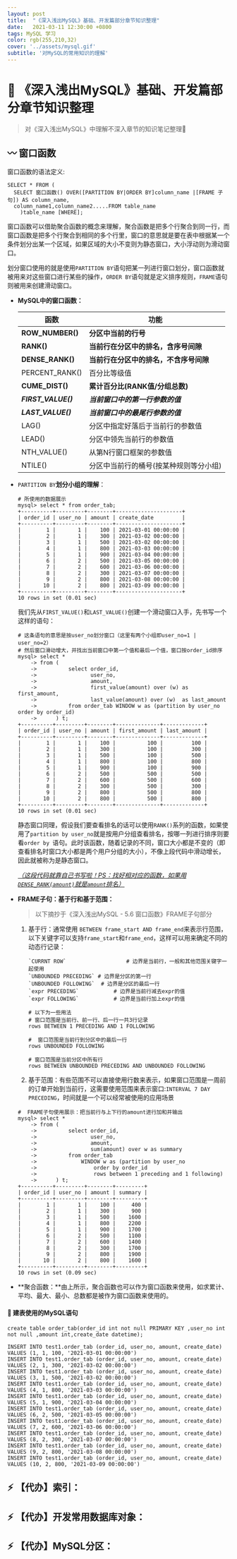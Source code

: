 ```yaml
---
layout: post
title:  "《深入浅出MySQL》基础、开发篇部分章节知识整理"
date:   2021-03-11 12:30:00 +0800
tags: MySQL 学习
color: rgb(255,210,32)
cover: '../assets/mysql.gif'
subtitle: '对MySQL的常用知识的理解'
---
```


# :book: 《深入浅出MySQL》基础、开发篇部分章节知识整理

> 对《深入浅出MySQL》中理解不深入章节的知识笔记整理:notebook_with_decorative_cover:

## :wavy_dash: 窗口函数

窗口函数的语法定义:

```mysql
SELECT * FROM (
  SELECT 窗口函数() OVER([PARTITION BY|ORDER BY]column_name |[FRAME 子句]) AS column_name,
  column_name1,column_name2.....FROM table_name
	)table_name [WHERE];
```

​		窗口函数可以借助聚合函数的概念来理解，聚合函数是把多个行聚合到同一行，而窗口函数是把多个行聚合到相同的多个行里，窗口的意思就是要在表中根据某一个条件划分出某一个区域，如果区域的大小不变则为静态窗口，大小浮动则为滑动窗口。

​		划分窗口使用的就是使用`PARTITION BY`语句把某一列进行窗口划分，窗口函数就被用来对这些窗口进行某些的操作，`ORDER BY`语句就是定义排序规则，`FRAME`语句则被用来创建滑动窗口。

* **MySQL中的窗口函数：**

  | 函数                | 功能                                   |
  | ------------------- | -------------------------------------- |
  | **ROW_NUMBER()**    | **分区中当前的行号**                   |
  | **RANK()**          | **当前行在分区中的排名，含序号间隙**   |
  | **DENSE_RANK()**    | **当前行在分区中的排名，不含序号间隙** |
  | PERCENT_RANK()      | 百分比等级值                           |
  | **CUME_DIST()**     | **累计百分比(RANK值/分组总数)**        |
  | ***FIRST_VALUE()*** | ***当前窗口中的第一行参数的值***       |
  | ***LAST_VALUE()***  | ***当前窗口中的最尾行参数的值***       |
  | LAG()               | 分区中指定好落后于当前行的参数值       |
  | LEAD()              | 分区中领先当前行的参数值               |
  | NTH_VALUE()         | 从第N行窗口框架的参数值                |
  | NTILE()             | 分区中当前行的桶号(按某种规则等分小组) |

* `PARTITION BY`**划分小组的理解**：

  ```mysql
  #	所使用的数据展示
  mysql> select * from order_tab;
  +----------+---------+--------+---------------------+
  | order_id | user_no | amount | create_date         |
  +----------+---------+--------+---------------------+
  |        1 |       1 |    100 | 2021-03-01 00:00:00 |
  |        2 |       1 |    300 | 2021-03-02 00:00:00 |
  |        3 |       1 |    500 | 2021-03-02 00:00:00 |
  |        4 |       1 |    800 | 2021-03-03 00:00:00 |
  |        5 |       1 |    900 | 2021-03-04 00:00:00 |
  |        6 |       2 |    500 | 2021-03-05 00:00:00 |
  |        7 |       2 |    600 | 2021-03-06 00:00:00 |
  |        8 |       2 |    300 | 2021-03-07 00:00:00 |
  |        9 |       2 |    800 | 2021-03-08 00:00:00 |
  |       10 |       2 |    800 | 2021-03-09 00:00:00 |
  +----------+---------+--------+---------------------+
  10 rows in set (0.01 sec)
  ```

  我们先从`FIRST_VALUE()`和`LAST_VALUE()`创建一个滑动窗口入手，先书写一个这样的语句：

  ```mysql
  #	这条语句的意思是按user_no划分窗口（这里有两个小组即user_no=1 | user_no=2）
  # 然后窗口滑动增大，并找出当前窗口中第一个值和最后一个值，窗口按order_id排序
  mysql> select *
      -> from (
      ->          select order_id,
      ->                 user_no,
      ->                 amount,
      ->                 first_value(amount) over (w) as first_amount,
      ->                 last_value(amount) over (w)  as last_amount
      ->          from order_tab WINDOW w as (partition by user_no order by order_id)
      ->      ) t;
  +----------+---------+--------+--------------+-------------+
  | order_id | user_no | amount | first_amount | last_amount |
  +----------+---------+--------+--------------+-------------+
  |        1 |       1 |    100 |          100 |         100 |
  |        2 |       1 |    300 |          100 |         300 |
  |        3 |       1 |    500 |          100 |         500 |
  |        4 |       1 |    800 |          100 |         800 |
  |        5 |       1 |    900 |          100 |         900 |
  |        6 |       2 |    500 |          500 |         500 |
  |        7 |       2 |    600 |          500 |         600 |
  |        8 |       2 |    300 |          500 |         300 |
  |        9 |       2 |    800 |          500 |         800 |
  |       10 |       2 |    800 |          500 |         800 |
  +----------+---------+--------+--------------+-------------+
  10 rows in set (0.01 sec)
  ```

  静态窗口同理，假设我们要查看排名的话可以使用`RANK()`系列的函数，如果使用了`partition by user_no`就是按用户分组查看排名，按哪一列进行排序则要看`order by `语句。此时该函数，随着记录的不同，窗口大小都是不变的（即查看排名时窗口大小都是两个用户分组的大小），不像上段代码中滑动增长，因此就被称为是静态窗口。

  *<u>（这段代码就靠自己书写啦！PS：找好相对应的函数，如果用`DENSE_RANK(amount)`就是`amount`排名）</u>*

* **FRAME子句：基于行和基于范围：**

  > 以下摘抄于《深入浅出MySQL - 5.6 窗口函数》FRAME子句部分

  1. 基于行：通常使用 `BETWEEN frame_start AND frame_end`来表示行范围，以下关键字可以支持`frame_start`和`frame_end`，这样可以用来确定不同的动态行记录：

     ```mysql
     `CURRNT ROW`					# 边界是当前行，一般和其他范围关键字一起使用
     `UNBOUNDED PRECEDING` # 边界是分区的第一行
     `UNBOUNDED FOLLOWING`	# 边界是分区的最后一行
     `expr PRECEDING`			# 边界是当前行减去expr的值
     `expr FOLLOWING`			# 边界是当前行加上expr的值
     
     # 以下为一些用法
     # 窗口范围是当前行、前一行、后一行一共3行记录
     rows BETWEEN 1 PRECEDING AND 1 FOLLOWING	
     
     #	窗口范围是当前行到分区中的最后一行
     rows UNBOUNDED FOLLOWING
     
     # 窗口范围是当前分区中所有行
     rows BETWEEN UNBOUNDED PRECEDING AND UNBOUNDED FOLLOWING
     ```
     
  2. 基于范围：有些范围不可以直接使用行数来表示，如果窗口范围是一周前的订单开始到当前行，这需要使用范围来表示窗口:`INTERVAL 7 DAY PRECEDING`，时间就是一个可以经常被使用的应用场景
  
  ```mysql
  #  FRAME子句使用展示：把当前行与上下行的amount进行加和并输出
  mysql> select *
      -> from (
      ->          select order_id,
      ->                 user_no,
      ->                 amount,
      ->                 sum(amount) over w as summary
      ->          from order_tab
      ->              WINDOW w as (partition by user_no
      ->                  order by order_id
      ->                  rows between 1 preceding and 1 following)
      ->      ) t;
  +----------+---------+--------+---------+
  | order_id | user_no | amount | summary |
  +----------+---------+--------+---------+
  |        1 |       1 |    100 |     400 |
  |        2 |       1 |    300 |     900 |
  |        3 |       1 |    500 |    1600 |
  |        4 |       1 |    800 |    2200 |
  |        5 |       1 |    900 |    1700 |
  |        6 |       2 |    500 |    1100 |
  |        7 |       2 |    600 |    1400 |
  |        8 |       2 |    300 |    1700 |
  |        9 |       2 |    800 |    1900 |
  |       10 |       2 |    800 |    1600 |
  +----------+---------+--------+---------+
  10 rows in set (0.09 sec)
  ```
  
* **聚合函数：**由上所示，聚合函数也可以作为窗口函数来使用，如求累计、平均、最大、最小、总数都是被作为窗口函数来使用的。

#### :memo: 建表使用的MySQL语句

```mysql
create table order_tab(order_id int not null PRIMARY KEY ,user_no int not null ,amount int,create_date datetime);

INSERT INTO test1.order_tab (order_id, user_no, amount, create_date) VALUES (1, 1, 100, '2021-03-01 00:00:00')
INSERT INTO test1.order_tab (order_id, user_no, amount, create_date) VALUES (2, 1, 300, '2021-03-02 00:00:00')
INSERT INTO test1.order_tab (order_id, user_no, amount, create_date) VALUES (3, 1, 500, '2021-03-02 00:00:00')
INSERT INTO test1.order_tab (order_id, user_no, amount, create_date) VALUES (4, 1, 800, '2021-03-03 00:00:00')
INSERT INTO test1.order_tab (order_id, user_no, amount, create_date) VALUES (5, 1, 900, '2021-03-04 00:00:00')
INSERT INTO test1.order_tab (order_id, user_no, amount, create_date) VALUES (6, 2, 500, '2021-03-05 00:00:00')
INSERT INTO test1.order_tab (order_id, user_no, amount, create_date) VALUES (7, 2, 600, '2021-03-06 00:00:00')
INSERT INTO test1.order_tab (order_id, user_no, amount, create_date) VALUES (8, 2, 300, '2021-03-07 00:00:00')
INSERT INTO test1.order_tab (order_id, user_no, amount, create_date) VALUES (9, 2, 800, '2021-03-08 00:00:00')
INSERT INTO test1.order_tab (order_id, user_no, amount, create_date) VALUES (10, 2, 800, '2021-03-09 00:00:00')
```



## :zap: 【代办】索引：



## :zap: 【代办】开发常用数据库对象：



## :zap: 【代办】MySQL分区：

